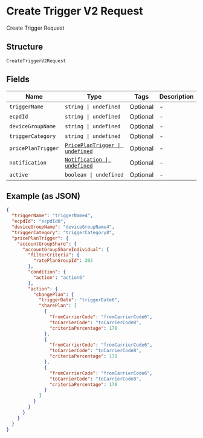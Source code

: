
# Create Trigger V2 Request

Create Trigger Request

## Structure

`CreateTriggerV2Request`

## Fields

| Name | Type | Tags | Description |
|  --- | --- | --- | --- |
| `triggerName` | `string \| undefined` | Optional | - |
| `ecpdId` | `string \| undefined` | Optional | - |
| `deviceGroupName` | `string \| undefined` | Optional | - |
| `triggerCategory` | `string \| undefined` | Optional | - |
| `pricePlanTrigger` | [`PricePlanTrigger \| undefined`](../../doc/models/price-plan-trigger.md) | Optional | - |
| `notification` | [`Notification \| undefined`](../../doc/models/notification.md) | Optional | - |
| `active` | `boolean \| undefined` | Optional | - |

## Example (as JSON)

```json
{
  "triggerName": "triggerName4",
  "ecpdId": "ecpdId0",
  "deviceGroupName": "deviceGroupName4",
  "triggerCategory": "triggerCategory8",
  "pricePlanTrigger": {
    "accountGroupShare": {
      "accountGroupShareIndividual": {
        "filterCriteria": {
          "ratePlanGroupId": 202
        },
        "condition": {
          "action": "action6"
        },
        "action": {
          "changePlan": {
            "triggerDate": "triggerDate6",
            "sharePlan": [
              {
                "fromCarrierCode": "fromCarrierCode6",
                "toCarrierCode": "toCarrierCode8",
                "criteriaPercentage": 170
              },
              {
                "fromCarrierCode": "fromCarrierCode6",
                "toCarrierCode": "toCarrierCode8",
                "criteriaPercentage": 170
              },
              {
                "fromCarrierCode": "fromCarrierCode6",
                "toCarrierCode": "toCarrierCode8",
                "criteriaPercentage": 170
              }
            ]
          }
        }
      }
    }
  }
}
```

